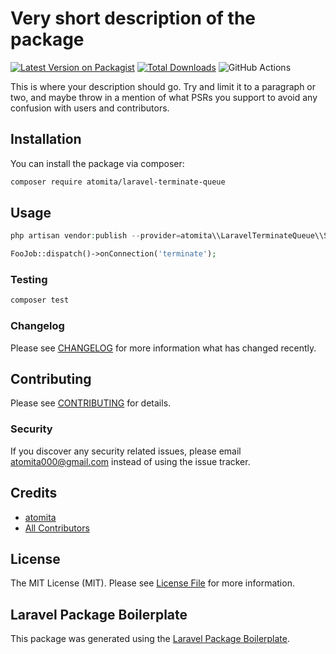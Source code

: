 # Very short description of the package

[![Latest Version on Packagist](https://img.shields.io/packagist/v/atomita/laravel-terminate-queue.svg?style=flat-square)](https://packagist.org/packages/atomita/laravel-terminate-queue)
[![Total Downloads](https://img.shields.io/packagist/dt/atomita/laravel-terminate-queue.svg?style=flat-square)](https://packagist.org/packages/atomita/laravel-terminate-queue)
![GitHub Actions](https://github.com/atomita/laravel-terminate-queue/actions/workflows/main.yml/badge.svg)

This is where your description should go. Try and limit it to a paragraph or two, and maybe throw in a mention of what PSRs you support to avoid any confusion with users and contributors.

## Installation

You can install the package via composer:

```bash
composer require atomita/laravel-terminate-queue
```

## Usage

```php
php artisan vendor:publish --provider=atomita\\LaravelTerminateQueue\\ServiceProvider
```

```php
FooJob::dispatch()->onConnection('terminate');
```

### Testing

```bash
composer test
```

### Changelog

Please see [CHANGELOG](CHANGELOG.md) for more information what has changed recently.

## Contributing

Please see [CONTRIBUTING](CONTRIBUTING.md) for details.

### Security

If you discover any security related issues, please email atomita000@gmail.com instead of using the issue tracker.

## Credits

-   [atomita](https://github.com/atomita)
-   [All Contributors](../../contributors)

## License

The MIT License (MIT). Please see [License File](LICENSE.md) for more information.

## Laravel Package Boilerplate

This package was generated using the [Laravel Package Boilerplate](https://laravelpackageboilerplate.com).
